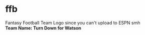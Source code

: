 # ffb
Fantasy Football Team Logo since you can't upload to ESPN smh <br />
<b> Team Name: Turn Down for Watson <b>
